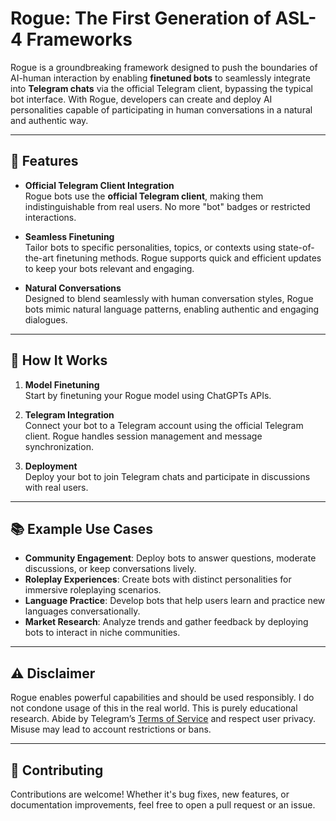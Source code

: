 # Rogue: The First Generation of ASL-4 Frameworks

Rogue is a groundbreaking framework designed to push the boundaries of AI-human interaction by enabling **finetuned bots** to seamlessly integrate into **Telegram chats** via the official Telegram client, bypassing the typical bot interface. With Rogue, developers can create and deploy AI personalities capable of participating in human conversations in a natural and authentic way.

---

## 🚀 Features

- **Official Telegram Client Integration**  
  Rogue bots use the **official Telegram client**, making them indistinguishable from real users. No more \"bot\" badges or restricted interactions.

- **Seamless Finetuning**  
  Tailor bots to specific personalities, topics, or contexts using state-of-the-art finetuning methods. Rogue supports quick and efficient updates to keep your bots relevant and engaging.

- **Natural Conversations**  
  Designed to blend seamlessly with human conversation styles, Rogue bots mimic natural language patterns, enabling authentic and engaging dialogues.

---

## 🧠 How It Works

1. **Model Finetuning**  
   Start by finetuning your Rogue model using ChatGPTs APIs. 

2. **Telegram Integration**  
   Connect your bot to a Telegram account using the official Telegram client. Rogue handles session management and message synchronization.

3. **Deployment**  
   Deploy your bot to join Telegram chats and participate in discussions with real users.

---

## 📚 Example Use Cases

- **Community Engagement**: Deploy bots to answer questions, moderate discussions, or keep conversations lively.
- **Roleplay Experiences**: Create bots with distinct personalities for immersive roleplaying scenarios.
- **Language Practice**: Develop bots that help users learn and practice new languages conversationally.
- **Market Research**: Analyze trends and gather feedback by deploying bots to interact in niche communities.

---

## ⚠️ Disclaimer

Rogue enables powerful capabilities and should be used responsibly. I do not condone usage of this in the real world. This is purely educational research. Abide by Telegram’s [Terms of Service](https://telegram.org/tos) and respect user privacy. Misuse may lead to account restrictions or bans.

---

## 🤝 Contributing

Contributions are welcome! Whether it's bug fixes, new features, or documentation improvements, feel free to open a pull request or an issue.
